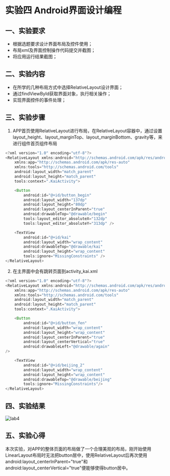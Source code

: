 # 实验四 Android界面设计编程

## 一、实验要求

- 根据选题要求设计界面布局及控件使用；
- 布局xml及界面控制操作代码提交并截图；
- 将应用运行结果截图；

## 二、实验内容

- 在所学的几种布局方式中选择RelativeLayout设计界面；
- 通过findViewById获取界面对象，执行相关操作；
- 实现界面控件的事件处理；


## 三、实验步骤
1. APP首页使用RelativeLayout进行布局，在RelativeLayout容器中，通过设置layout_height、layout_marginTop、layout_marginBottom、gravity等，来进行组件首页组件布局
```java
<?xml version="1.0" encoding="utf-8"?>
<RelativeLayout xmlns:android="http://schemas.android.com/apk/res/android"
    xmlns:app="http://schemas.android.com/apk/res-auto"
    xmlns:tools="http://schemas.android.com/tools"
    android:layout_width="match_parent"
    android:layout_height="match_parent"
    tools:context=".KaiActivity">

    <Button
        android:id="@+id/button_begin"
        android:layout_width="137dp"
        android:layout_height="80dp"
        android:layout_centerInParent="true"
        android:drawableTop="@drawable/begin"
        tools:layout_editor_absoluteX="132dp"
        tools:layout_editor_absoluteY="313dp" />

    <TextView
        android:id="@+id/kai"
        android:layout_width="wrap_content"
        android:drawableTop="@drawable/kai"
        android:layout_height="wrap_content"
        tools:ignore="MissingConstraints" />
</RelativeLayout>
```

2. 在主界面中会有跳转页面到activity_kai.xml
``` java
<?xml version="1.0" encoding="utf-8"?>
<RelativeLayout xmlns:android="http://schemas.android.com/apk/res/android"
    xmlns:app="http://schemas.android.com/apk/res-auto"
    xmlns:tools="http://schemas.android.com/tools"
    android:layout_width="match_parent"
    android:layout_height="match_parent"
    tools:context=".KaiActivity">

    <Button
        android:id="@+id/button_fen"
        android:layout_width="wrap_content"
        android:layout_height="wrap_content"
        android:layout_centerInParent="true"
        android:layout_centerVertical="true"
        android:drawableLeft="@drawable/again"
/>

    <TextView
        android:id="@+id/beijing_2"
        android:layout_width="wrap_content"
        android:layout_height="wrap_content"
        android:drawableTop="@drawable/beijing"
        tools:ignore="MissingConstraints"/>
</RelativeLayout>
```


## 四、实验结果
![lab4](https://github.com/1814080911223/android-labs-2020/blob/master/students/sec1814080911223/%E5%AE%9E%E9%AA%8C%E6%88%AA%E5%9B%BE/lab4%E6%88%AA%E5%9B%BE.PNG)


## 五、实验心得
 本次实验，对APP的整体页面的布局做了一个合理美观的布局，刚开始使用LinearLayout布局时无法把button居中，使用RelativeLayout后再次使用
 android:layout_centerInParent="true"和android:layout_centerVertical="true"便能够使得button居中。
